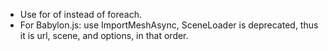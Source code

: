 * Use for of instead of foreach. 
* For Babylon.js: use ImportMeshAsync, SceneLoader is deprecated, thus it is url, scene, and options, in that order.
